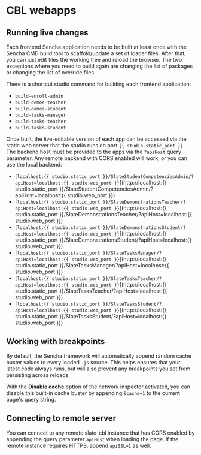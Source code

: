 # CBL webapps

## Running live changes

Each frontend Sencha application needs to be built at least once with the Sencha CMD build tool to scaffold/update a set of loader files. After that, you can just edit files the working tree and reload the browser. The two exceptions where you need to build again are changing the list of packages or changing the list of override files.

There is a shortcut studio command for building each frontend application:

- `build-enroll-admin`
- `build-demos-teacher`
- `build-demos-student`
- `build-tasks-manager`
- `build-tasks-teacher`
- `build-tasks-student`

Once built, the live-editable version of each app can be accessed via the static web server that the studio runs on port `{{ studio.static_port }}`. The backend host must be provided to the apps via the `?apiHost` query parameter. Any remote backend with CORS enabled will work, or you can use the local backend:

- [`localhost:{{ studio.static_port }}/SlateStudentCompetenciesAdmin/?apiHost=localhost:{{ studio.web_port }}`](http://localhost:{{ studio.static_port }}/SlateStudentCompetenciesAdmin/?apiHost=localhost:{{ studio.web_port }})
- [`localhost:{{ studio.static_port }}/SlateDemonstrationsTeacher/?apiHost=localhost:{{ studio.web_port }}`](http://localhost:{{ studio.static_port }}/SlateDemonstrationsTeacher/?apiHost=localhost:{{ studio.web_port }})
- [`localhost:{{ studio.static_port }}/SlateDemonstrationsStudent/?apiHost=localhost:{{ studio.web_port }}`](http://localhost:{{ studio.static_port }}/SlateDemonstrationsStudent/?apiHost=localhost:{{ studio.web_port }})
- [`localhost:{{ studio.static_port }}/SlateTasksManager/?apiHost=localhost:{{ studio.web_port }}`](http://localhost:{{ studio.static_port }}/SlateTasksManager/?apiHost=localhost:{{ studio.web_port }})
- [`localhost:{{ studio.static_port }}/SlateTasksTeacher/?apiHost=localhost:{{ studio.web_port }}`](http://localhost:{{ studio.static_port }}/SlateTasksTeacher/?apiHost=localhost:{{ studio.web_port }})
- [`localhost:{{ studio.static_port }}/SlateTasksStudent/?apiHost=localhost:{{ studio.web_port }}`](http://localhost:{{ studio.static_port }}/SlateTasksStudent/?apiHost=localhost:{{ studio.web_port }})

## Working with breakpoints

By default, the Sencha framework will automatically append random cache buster values to every loaded `.js` source. This helps ensures that your latest code always runs, but will also prevent any breakpoints you set from persisting across reloads.

With the **Disable cache** option of the network inspector activated, you can disable this built-in cache buster by appending `&cache=1` to the current page's query string.

## Connecting to remote server

You can connect to any remote slate-cbl instance that has CORS enabled by appending the query parameter `apiHost` when loading the page. If the remote instance requires HTTPS, append `apiSSL=1` as well.
